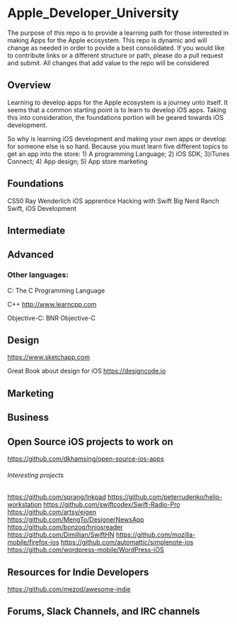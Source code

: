 # Apple_Developer_University
The purpose of this repo is to provide a learning path for those interested in making Apps for the Apple ecosystem. This repo is dynamic and will change as needed in order to povide a best consolidated. If you would like to contribute links or a different structure or path, please do a pull request and submit. All changes that add value to the repo will be considered

## Overview
Learning to develop apps for the Apple ecosystem is a journey unto itself. It seems that a common starting point is to learn to develop iOS apps. Taking this into consideration, the foundations portion will be geared towards iOS development.

So why is learning iOS development and making your own apps or develop for someone else is so hard. Because you must learn five different topics to get an app into the store: 1) A programming Language; 2) iOS SDK; 3)iTunes Connect; 4) App design; 5) App store marketing
## Foundations
CS50
Ray Wenderlich iOS apprentice
Hacking with Swift
Big Nerd Ranch Swift, iOS Development

## Intermediate
## Advanced
### Other languages: 
C: The C Programming Language

C++
http://www.learncpp.com

Objective-C: BNR Objective-C

## Design
https://www.sketchapp.com

Great Book about design for iOS
https://designcode.io
## Marketing
## Business

## Open Source iOS projects to work on
https://github.com/dkhamsing/open-source-ios-apps
###### Interesting projects
https://github.com/sprang/Inkpad
https://github.com/peterrudenko/helio-workstation
https://github.com/swiftcodex/Swift-Radio-Pro
https://github.com/artsy/eigen
https://github.com/MengTo/DesignerNewsApp
https://github.com/bonzoq/hniosreader
https://github.com/Dimillian/SwiftHN
https://github.com/mozilla-mobile/firefox-ios
https://github.com/automattic/simplenote-ios
https://github.com/wordpress-mobile/WordPress-iOS

## Resources for Indie Developers
https://github.com/mezod/awesome-indie

## Forums, Slack Channels, and IRC channels

